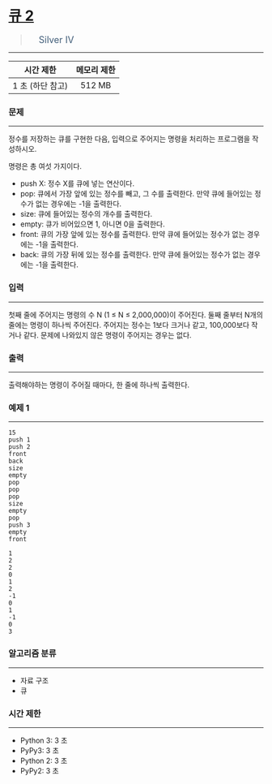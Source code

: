 # [큐 2](https://www.acmicpc.net/problem/18258)

> <img src="https://d2gd6pc034wcta.cloudfront.net/tier/7.svg" width="16" heigth="21" style = "vertical-align: middle;"/>&nbsp;<span style="font-size: 18px; color: #435f7a;">Silver IV</span>

***

<div align="center">

|시간 제한|메모리 제한|
|:---:|:---:|
|1 초  (하단 참고)|512 MB|

</div>

### 문제

***

정수를 저장하는 큐를 구현한 다음, 입력으로 주어지는 명령을 처리하는 프로그램을 작성하시오.

명령은 총 여섯 가지이다.

* push X: 정수 X를 큐에 넣는 연산이다.  
* pop: 큐에서 가장 앞에 있는 정수를 빼고, 그 수를 출력한다. 만약 큐에 들어있는 정수가 없는 경우에는 -1을 출력한다.  
* size: 큐에 들어있는 정수의 개수를 출력한다.  
* empty: 큐가 비어있으면 1, 아니면 0을 출력한다.  
* front: 큐의 가장 앞에 있는 정수를 출력한다. 만약 큐에 들어있는 정수가 없는 경우에는 -1을 출력한다.  
* back: 큐의 가장 뒤에 있는 정수를 출력한다. 만약 큐에 들어있는 정수가 없는 경우에는 -1을 출력한다.

### 입력

***

첫째 줄에 주어지는 명령의 수 N (1 ≤ N ≤ 2,000,000)이 주어진다. 둘째 줄부터 N개의 줄에는 명령이 하나씩 주어진다. 주어지는 정수는 1보다 크거나 같고, 100,000보다 작거나 같다. 문제에 나와있지 않은 명령이 주어지는 경우는 없다.

### 출력

***

출력해야하는 명령이 주어질 때마다, 한 줄에 하나씩 출력한다.

### 예제 1

***

```
15
push 1
push 2
front
back
size
empty
pop
pop
pop
size
empty
pop
push 3
empty
front
```

```
1
2
2
0
1
2
-1
0
1
-1
0
3
```

### 알고리즘 분류

***

* 자료 구조
* 큐

### 시간 제한

***

* Python 3: 3 초  
* PyPy3: 3 초  
* Python 2: 3 초  
* PyPy2: 3 초

